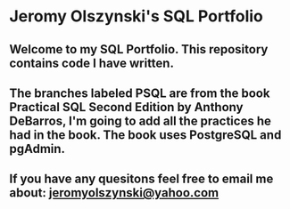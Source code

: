 # Jeromy Olszynski's SQL Portfolio 

## Welcome to my SQL Portfolio. This repository contains code I have written. 

## The branches labeled PSQL are from the book Practical SQL Second Edition by Anthony DeBarros, I'm going to add all the practices he had in the book. The book uses PostgreSQL and pgAdmin. 

## If you have any quesitons feel free to email me about: jeromyolszynski@yahoo.com
